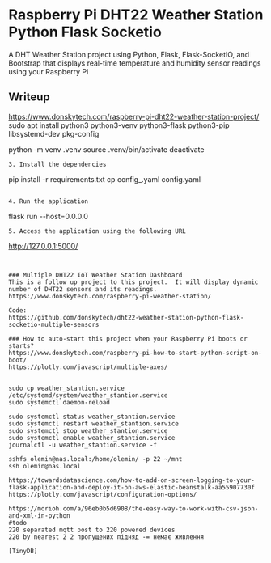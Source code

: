 # Raspberry Pi DHT22 Weather Station Python Flask Socketio  
A DHT Weather Station project using Python, Flask, Flask-SocketIO, and Bootstrap that displays real-time temperature and humidity sensor readings using your Raspberry Pi
  
## Writeup
https://www.donskytech.com/raspberry-pi-dht22-weather-station-project/
sudo apt install python3 python3-venv python3-flask python3-pip  libsystemd-dev pkg-config

python -m venv .venv
source .venv/bin/activate
deactivate
```
3. Install the dependencies
```

pip install -r requirements.txt
cp config_.yaml config.yaml
```

4. Run the application
```
flask run --host=0.0.0.0
```
5. Access the application using the following URL
```
http://127.0.0.1:5000/
```
  
  
### Multiple DHT22 IoT Weather Station Dashboard
This is a follow up project to this project.  It will display dynamic number of DHT22 sensors and its readings.
https://www.donskytech.com/raspberry-pi-weather-station/

Code:  
https://github.com/donskytech/dht22-weather-station-python-flask-socketio-multiple-sensors
  
### How to auto-start this project when your Raspberry Pi boots or starts?  
https://www.donskytech.com/raspberry-pi-how-to-start-python-script-on-boot/
https://plotly.com/javascript/multiple-axes/


sudo cp weather_stantion.service /etc/systemd/system/weather_stantion.service
sudo systemctl daemon-reload

sudo systemctl status weather_stantion.service
sudo systemctl restart weather_stantion.service
sudo systemctl stop weather_stantion.service
sudo systemctl enable weather_stantion.service
journalctl -u weather_stantion.service -f

sshfs olemin@nas.local:/home/olemin/ -p 22 ~/mnt
ssh olemin@nas.local

https://towardsdatascience.com/how-to-add-on-screen-logging-to-your-flask-application-and-deploy-it-on-aws-elastic-beanstalk-aa55907730f
https://plotly.com/javascript/configuration-options/

https://morioh.com/a/96eb0b5d6908/the-easy-way-to-work-with-csv-json-and-xml-in-python
#todo
220 separated mqtt post to 220 powered devices
220 by nearest 2 2 пропущених підняд -= немає живлення

[TinyDB]